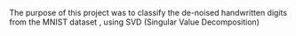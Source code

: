 The purpose of this project was to classify the de-noised handwritten digits from the MNIST dataset , using SVD (Singular Value Decomposition)
